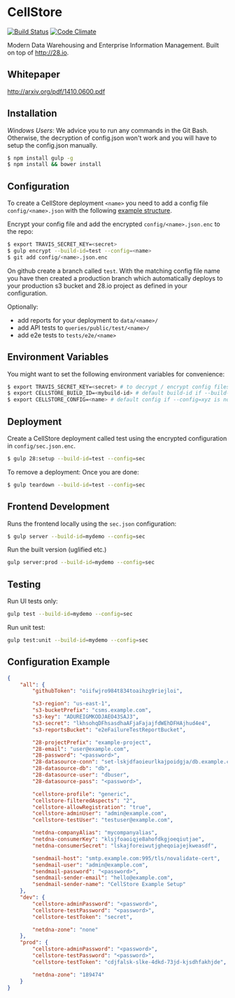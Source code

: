 # CellStore
[![Build Status](http://img.shields.io/travis/28msec/cellstore/master.svg?style=flat)](https://travis-ci.org/28msec/cellstore) [![Code Climate](http://img.shields.io/codeclimate/github/28msec/cellstore.svg?style=flat)](https://codeclimate.com/github/28msec/cellstore)

Modern Data Warehousing and Enterprise Information Management. Built on top of http://28.io.

## Whitepaper
http://arxiv.org/pdf/1410.0600.pdf

## Installation

*Windows Users*:
We advice you to run any commands in the Git Bash.
Otherwise, the decryption of config.json won't work and you will have to setup the config.json manually.

```bash
$ npm install gulp -g
$ npm install && bower install
```

## Configuration
To create a CellStore deployment `<name>` you need to add a config file `config/<name>.json` with the following [example structure](#configuration-example).

Encrypt your config file and add the encrypted `config/<name>.json.enc` to the repo:
```bash
$ export TRAVIS_SECRET_KEY=<secret>
$ gulp encrypt --build-id=test --config=<name>
$ git add config/<name>.json.enc
```

On github create a branch called `test`. With the matching config file name you have then created a production branch
which automatically deploys to your production s3 bucket and 28.io project as defined in your configuration.

Optionally:
- add reports for your deployment to `data/<name>/`
- add API tests to `queries/public/test/<name>/`
- add e2e tests to `tests/e2e/<name>`

## Environment Variables
You might want to set the following environment variables for convenience:
```bash
$ export TRAVIS_SECRET_KEY=<secret> # to decrypt / encrypt config files
$ export CELLSTORE_BUILD_ID=<mybuild-id> # default build-id if --build-id=xyz is not provided
$ export CELLSTORE_CONFIG=<name> # default config if --config=xyz is not provided
```

## Deployment
Create a CellStore deployment called test using the encrypted configuration in `config/sec.json.enc`.
```bash
$ gulp 28:setup --build-id=test --config=sec
```

To remove a deployment:
Once you are done:
```bash
$ gulp teardown --build-id=test --config=sec
```

## Frontend Development

Runs the frontend locally using the `sec.json` configuration:

```bash
$ gulp server --build-id=mydemo --config=sec
```

Run the built version (uglified etc.)
```bash
gulp server:prod --build-id=mydemo --config=sec
```

## Testing

Run UI tests only:
```bash
gulp test --build-id=mydemo --config=sec
```

Run unit test:
```bash
gulp test:unit --build-id=mydemo --config=sec
```

## Configuration Example
```json
{
    "all": {
        "githubToken": "oiifwjro984t834toaihzg9riejloi",

        "s3-region": "us-east-1",
        "s3-bucketPrefix": "csms.example.com",
        "s3-key": "ADUREIGMKODJAEO43SAJ3",
        "s3-secret": "lkhsohqDFhsasdhaAFjaFajajfdWEhDFHAjhud4e4",
        "s3-reportsBucket": "e2eFailureTestReportBucket",

        "28-projectPrefix": "example-project",
        "28-email": "user@example.com",
        "28-password": "<password>",
        "28-datasource-conn": "set-lskjdfaoieurlkajpoidgja/db.example.com:27017,db.example.com:27017",
        "28-datasource-db": "db",
        "28-datasource-user": "dbuser",
        "28-datasource-pass": "<password>",

        "cellstore-profile": "generic",
        "cellstore-filteredAspects": "2",
        "cellstore-allowRegistration": "true",
        "cellstore-adminUser": "admin@example.com",
        "cellstore-testUser": "testuser@example.com",

        "netdna-companyAlias": "mycompanyalias",
        "netdna-consumerKey": "klsjfoaoiqje8ahofdkgjoeqiutjae",
        "netdna-consumerSecret": "lskajforeiwutjgheqoiajejkweasdf",

        "sendmail-host": "smtp.example.com:995/tls/novalidate-cert",
        "sendmail-user": "admin@example.com",
        "sendmail-password": "<password>",
        "sendmail-sender-email": "hello@example.com",
        "sendmail-sender-name": "CellStore Example Setup"
    },
    "dev": {
        "cellstore-adminPassword": "<password>",
        "cellstore-testPassword": "<password>",
        "cellstore-testToken": "secret",

        "netdna-zone": "none"
    },
    "prod": {
        "cellstore-adminPassword": "<password>",
        "cellstore-testPassword": "<password>",
        "cellstore-testToken": "cdjfalsk-slke-4dkd-73jd-kjsdhfakhjde",

        "netdna-zone": "189474"
    }
}
```
